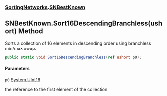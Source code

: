 ### [SortingNetworks](SortingNetworks.md 'SortingNetworks').[SNBestKnown](SortingNetworks.SNBestKnown.md 'SortingNetworks.SNBestKnown')

## SNBestKnown.Sort16DescendingBranchless(ushort) Method

Sorts a collection of 16 elements in descending order using branchless min/max swap.

```csharp
public static void Sort16DescendingBranchless(ref ushort p0);
```
#### Parameters

<a name='SortingNetworks.SNBestKnown.Sort16DescendingBranchless(ushort).p0'></a>

`p0` [System.UInt16](https://docs.microsoft.com/en-us/dotnet/api/System.UInt16 'System.UInt16')

the reference to the first element of the collection